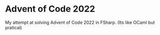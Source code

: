 # Advent of Code 2022

My attempt at solving Advent of Code 2022 in FSharp. (Its like OCaml but pratical)
